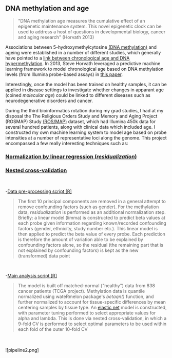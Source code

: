 ## DNA methylation and age

> "DNA methylation age measures the cumulative effect of an epigenetic maintenance system. This novel epigenetic clock can be used to address a host of questions in developmental biology, cancer and aging research" (Horvath 2013)

Associations between 5-hydroxymethylcytosine [(DNA methylation)](https://en.wikipedia.org/wiki/5-Hydroxymethylcytosine) and ageing were established in a number of different studies, which generally have pointed to a [link between chronological age and DNA hypermethylation](https://bmcbiol.biomedcentral.com/articles/10.1186/s12915-015-0118-4). In 2013, Steve Horvath leveraged a predictive machine learning framework to model chronological age based on DNA methylation levels (from Illumina probe-based assays) in [this paper](https://www.ncbi.nlm.nih.gov/pubmed/24138928).

Interestingly, once the model has been trained on healthy samples, it can be applied in disease settings to investigate whether changes in apparant age (coined *molecular age*) could be linked to different diseases such as neurodegenerative disorders and cancer.

During the third bioinformatics rotation during my grad studies, I had at my disposal the The Religious Orders Study and Memory and Aging Project (ROSMAP) Study [(ROS/MAP)](https://www.synapse.org/#!Synapse:syn3219045) dataset, which had Illumina 450k data for several hundred patients, along with clinical data which included age. I constructed my own machine learning system to model age based on probe intensities at a number of representative loci along the genome. This project encompassed a few really interesting techniques such as:

### [Normalization by linear regression (*residualization*)](https://github.com/jtopham/jtopham_dev/blob/master/projects/DNAmethylation_age/AD_DF_construction_PCA_residuals.R#L63-L68)

### [Nested cross-validation](https://github.com/jtopham/jtopham_dev/blob/master/projects/DNAmethylation_age/Mage_model.R#L423-L441)

<br>

-[Data pre-processing script [R]](https://github.com/jtopham/jtopham_dev/blob/master/projects/DNAmethylation_age/AD_DF_construction_PCA_residuals.R)

> The first 10 principal components are removed in a general attempt to remove confounding factors (such 
> as gender). For the methylation data, *residualization* is performed as an additional normalization 
> step. Briefly: a linear model (limma) is constructed to predict beta values at each probe given 
> information regarding known/recorded confounding factors (gender, ethnicity, study number etc.).
> This linear model is then applied to predict the beta value of every probe. Each prediction is
> therefore the amount of variation able to be explained by confounding factors alone, so the 
> residual (the remaining part that is not explained by confounding factors) is kept as the new
> (transformed) data point

<br>

-[Main analysis script [R]](https://github.com/jtopham/jtopham_dev/blob/master/projects/DNAmethylation_age/Mage_model.R)

> The model is built off matched-normal ("healthy") data from 838 cancer patients (TCGA project).
> Methylation data is quantile normalized using wateRmelon package's *betaqn()* function, and
> further normalized to account for tissue-specific differences by mean centering samples by
> tissue type. An [elastic net](https://en.wikipedia.org/wiki/Elastic_net_regularization) model is
> constructed, with parameter tuning performed to select appropriate values for alpha and lambda.
> This is done via nested cross-validation, in which a 9-fold CV is performed to select optimal
> parameters to be used within each fold of the outer 10-fold CV 


<br>
<br>
![pipeline2.png]



